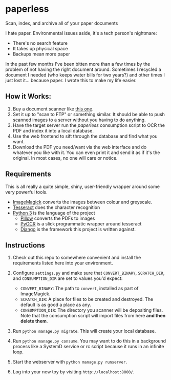 # paperless
Scan, index, and archive all of your paper documents

I hate paper.  Environmental issues aside, it's a tech person's nightmare:

* There's no search feature
* It takes up physical space
* Backups mean more paper

In the past few months I've been bitten more than a few times by the problem
of not having the right document around.  Sometimes I recycled a document I
needed (who keeps water bills for two years?) and other times I just lost
it... because paper.  I wrote this to make my life easier.

## How it Works:

1. Buy a document scanner like [this one](http://welcome.brother.com/sg-en/products-services/scanners/ads-1100w.html).
2. Set it up to "scan to FTP" or something similar. It should be able to push
   scanned images to a server without you having to do anything.
3. Have the target server run the *paperless* consumption script to OCR the PDF
   and index it into a local database.
4. Use the web frontend to sift through the database and find what you want.
5. Download the PDF you need/want via the web interface and do whatever you
   like with it.  You can even print it and send it as if it's the original.
   In most cases, no one will care or notice.


## Requirements

This is all really a quite simple, shiny, user-friendly wrapper around some very
powerful tools.

* [ImageMagick](http://imagemagick.org/) converts the images between colour and
  greyscale.
* [Tesseract](https://github.com/tesseract-ocr) does the character recognition
* [Python 3](https://python.org/) is the language of the project
    * [Pillow](https://pypi.python.org/pypi/pillowfight/) converts the PDFs to
      images
    * [PyOCR](https://github.com/jflesch/pyocr) is a slick programmatic wrapper
      around tesseract
    * [Django](https://djangoproject.org/) is the framework this project is 
      written against.


## Instructions

1. Check out this repo to somewhere convenient and install the requirements
   listed here into your environment.

2. Configure `settings.py` and make sure that `CONVERT_BINARY`, `SCRATCH_DIR`,
   and `CONSUMPTION_DIR` are set to values you'd expect:

    * `CONVERT_BINARY`: The path to `convert`, installed as part of ImageMagick.
    * `SCRATCH_DIR`: A place for files to be created and destroyed.  The default
      is as good a place as any.
    * `CONSUMPTION_DIR`: The directory you scanner will be depositing files.
      Note that the consumption script will import files from here **and then
      delete them**.

3. Run `python manage.py migrate`.  This will create your local database.

4. Run `python manage.py consume`.  You may want to do this in a background
   process like a SystemD service or rc script because it runs in an infinite
   loop.

5. Start the webserver with `python manage.py runserver`.

6. Log into your new toy by visiting `http://localhost:8000/`.
